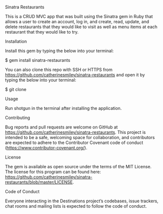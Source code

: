 Sinatra Restaurants

This is a CRUD MVC app that was built using the Sinatra gem in Ruby that allows a user to create an account, log in, and create, read, update, and delete restaurants that they would like to visit as well as menu items at each restaurant that they would like to try.

Installation

Install this gem by typing the below into your terminal:

$ gem install sinatra-restaurants

You can also clone this repo with SSH or HTTPS from https://github.com/catherinesmiley/sinatra-restaurants and open it by typing the below into your terminal:

$ git clone <paste the copied text here>

Usage

Run shotgun in the terminal after installing the application.

Contributing

Bug reports and pull requests are welcome on GitHub at https://github.com/catherinesmiley/sinatra-restaurants. This project is intended to be a safe, welcoming space for collaboration, and contributors are expected to adhere to the Contributor Covenant code of conduct (https://www.contributor-covenant.org/).

License

The gem is available as open source under the terms of the MIT License. The license for this program can be found here: https://github.com/catherinesmiley/sinatra-restaurants/blob/master/LICENSE.

Code of Conduct

Everyone interacting in the Destinations project’s codebases, issue trackers, chat rooms and mailing lists is expected to follow the code of conduct.